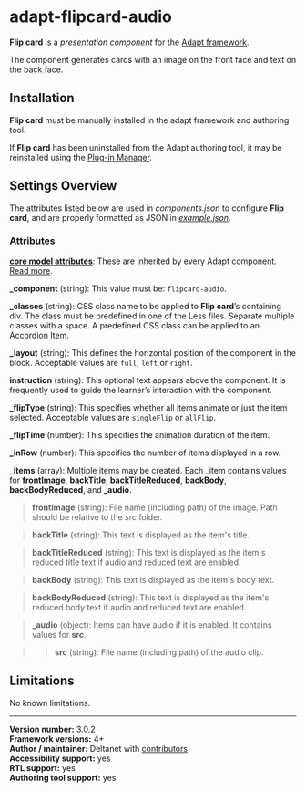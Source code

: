 # adapt-flipcard-audio

**Flip card** is a *presentation component* for the [Adapt framework](https://github.com/adaptlearning/adapt_framework).  

The component generates cards with an image on the front face and text on the back face.  

## Installation

**Flip card** must be manually installed in the adapt framework and authoring tool.

If **Flip card** has been uninstalled from the Adapt authoring tool, it may be reinstalled using the [Plug-in Manager](https://github.com/adaptlearning/adapt_authoring/wiki/Plugin-Manager).  

## Settings Overview

The attributes listed below are used in *components.json* to configure **Flip card**, and are properly formatted as JSON in [*example.json*](https://github.com/deltanet/adapt-flipcard-audio/blob/master/example.json).

### Attributes

[**core model attributes**](https://github.com/adaptlearning/adapt_framework/wiki/Core-model-attributes): These are inherited by every Adapt component. [Read more](https://github.com/adaptlearning/adapt_framework/wiki/Core-model-attributes).

**_component** (string): This value must be: `flipcard-audio`.

**_classes** (string): CSS class name to be applied to **Flip card**’s containing div. The class must be predefined in one of the Less files. Separate multiple classes with a space. A predefined CSS class can be applied to an Accordion Item.

**_layout** (string): This defines the horizontal position of the component in the block. Acceptable values are `full`, `left` or `right`.  

**instruction** (string): This optional text appears above the component. It is frequently used to guide the learner’s interaction with the component.  

**_flipType** (string): This specifies whether all items animate or just the item selected. Acceptable values are `singleFlip` or `allFlip`.  

**_flipTime** (number): This specifies the animation duration of the item.  

**_inRow** (number): This specifies the number of items displayed in a row.  

**_items** (array): Multiple items may be created. Each _item contains values for **frontImage**, **backTitle**, **backTitleReduced**, **backBody**, **backBodyReduced**, and **_audio**.  

>**frontImage** (string): File name (including path) of the image. Path should be relative to the *src* folder.  

>**backTitle** (string): This text is displayed as the item's title.  

>**backTitleReduced** (string): This text is displayed as the item's reduced title text if audio and reduced text are enabled.  

>**backBody** (string): This text is displayed as the item's body text.  

>**backBodyReduced** (string): This text is displayed as the item's reduced body text if audio and reduced text are enabled.  

>**_audio** (object): Items can have audio if it is enabled. It contains values for **src**.  

>>**src** (string): File name (including path) of the audio clip.  

## Limitations

No known limitations.  

----------------------------
**Version number:**  3.0.2  
**Framework versions:** 4+  
**Author / maintainer:** Deltanet with [contributors](https://github.com/deltanet/adapt-flipcard-audio/graphs/contributors)  
**Accessibility support:** yes   
**RTL support:** yes   
**Authoring tool support:** yes
